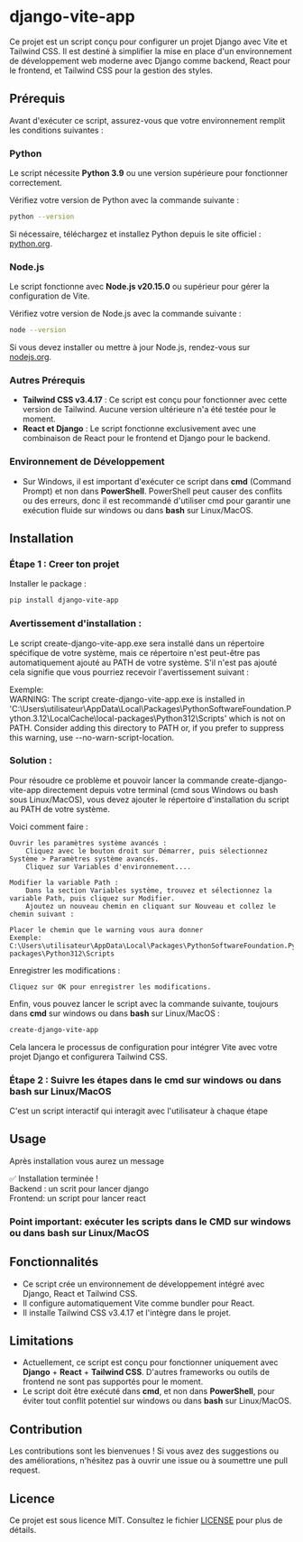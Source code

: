 # django-vite-app

Ce projet est un script conçu pour configurer un projet Django avec Vite et Tailwind CSS. Il est destiné à simplifier la mise en place d'un environnement de développement web moderne avec Django comme backend, React pour le frontend, et Tailwind CSS pour la gestion des styles.

## Prérequis

Avant d'exécuter ce script, assurez-vous que votre environnement remplit les conditions suivantes :

### Python
Le script nécessite **Python 3.9** ou une version supérieure pour fonctionner correctement.

Vérifiez votre version de Python avec la commande suivante :

```bash
python --version
```

Si nécessaire, téléchargez et installez Python depuis le site officiel : [python.org](https://www.python.org/).

### Node.js
Le script fonctionne avec **Node.js v20.15.0** ou supérieur pour gérer la configuration de Vite.

Vérifiez votre version de Node.js avec la commande suivante :

```bash
node --version
```

Si vous devez installer ou mettre à jour Node.js, rendez-vous sur [nodejs.org](https://nodejs.org/).

### Autres Prérequis
- **Tailwind CSS v3.4.17** : Ce script est conçu pour fonctionner avec cette version de Tailwind. Aucune version ultérieure n'a été testée pour le moment.
- **React et Django** : Le script fonctionne exclusivement avec une combinaison de React pour le frontend et Django pour le backend.

### Environnement de Développement
- Sur Windows, il est important d'exécuter ce script dans **cmd** (Command Prompt) et non dans **PowerShell**. PowerShell peut causer des conflits ou des erreurs, donc il est recommandé d'utiliser cmd pour garantir une exécution fluide sur windows ou dans **bash** sur Linux/MacOS.

## Installation

### Étape 1 : Creer ton projet

Installer le package :
```bash
pip install django-vite-app
```

### Avertissement d'installation :

Le script create-django-vite-app.exe sera installé dans un répertoire spécifique de votre système, mais ce répertoire n'est peut-être pas automatiquement ajouté au PATH de votre système. S'il n'est pas ajouté cela signifie que vous pourriez recevoir l'avertissement suivant :

Exemple:\
WARNING: The script create-django-vite-app.exe is installed in 'C:\Users\utilisateur\AppData\Local\Packages\PythonSoftwareFoundation.Python.3.12\LocalCache\local-packages\Python312\Scripts' which is not on PATH.
  Consider adding this directory to PATH or, if you prefer to suppress this warning, use --no-warn-script-location.

### Solution :

Pour résoudre ce problème et pouvoir lancer la commande create-django-vite-app directement depuis votre terminal (cmd sous Windows ou bash sous Linux/MacOS), vous devez ajouter le répertoire d'installation du script au PATH de votre système.

Voici comment faire :

    Ouvrir les paramètres système avancés :
        Cliquez avec le bouton droit sur Démarrer, puis sélectionnez Système > Paramètres système avancés.
        Cliquez sur Variables d'environnement....

    Modifier la variable Path :
        Dans la section Variables système, trouvez et sélectionnez la variable Path, puis cliquez sur Modifier.
        Ajoutez un nouveau chemin en cliquant sur Nouveau et collez le chemin suivant :
    
    Placer le chemin que le warning vous aura donner 
    Exemple: C:\Users\utilisateur\AppData\Local\Packages\PythonSoftwareFoundation.Python.3.12\LocalCache\local-packages\Python312\Scripts

Enregistrer les modifications :

    Cliquez sur OK pour enregistrer les modifications.


Enfin, vous pouvez lancer le script avec la commande suivante, toujours dans **cmd** sur windows ou dans **bash** sur Linux/MacOS :
```bash
create-django-vite-app
```

Cela lancera le processus de configuration pour intégrer Vite avec votre projet Django et configurera Tailwind CSS.

### Étape 2 : Suivre les étapes dans le cmd sur windows ou dans bash sur Linux/MacOS

C'est un script interactif qui interagit avec l'utilisateur à chaque étape

## Usage
Après installation vous aurez un message 

✅ Installation terminée ! \
Backend : un scrit pour lancer django \
Frontend: un script pour lancer react

### Point important: exécuter les scripts dans le CMD sur windows ou dans **bash** sur Linux/MacOS

## Fonctionnalités

- Ce script crée un environnement de développement intégré avec Django, React et Tailwind CSS.
- Il configure automatiquement Vite comme bundler pour React.
- Il installe Tailwind CSS v3.4.17 et l'intègre dans le projet.

## Limitations

- Actuellement, ce script est conçu pour fonctionner uniquement avec **Django** + **React** + **Tailwind CSS**. D'autres frameworks ou outils de frontend ne sont pas supportés pour le moment.
- Le script doit être exécuté dans **cmd**, et non dans **PowerShell**, pour éviter tout conflit potentiel sur windows ou dans **bash** sur Linux/MacOS.

## Contribution

Les contributions sont les bienvenues ! Si vous avez des suggestions ou des améliorations, n'hésitez pas à ouvrir une issue ou à soumettre une pull request.

## Licence

Ce projet est sous licence MIT. Consultez le fichier [LICENSE](LICENSE) pour plus de détails.

